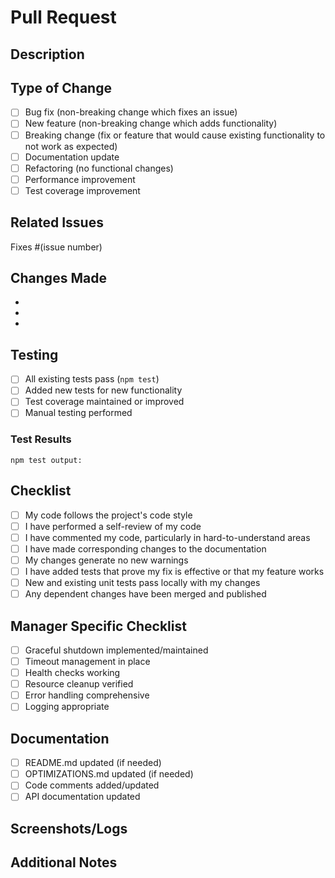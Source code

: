 # Pull Request

## Description
<!-- Provide a brief description of the changes in this PR -->

## Type of Change
<!-- Mark the relevant option with an "x" -->

- [ ] Bug fix (non-breaking change which fixes an issue)
- [ ] New feature (non-breaking change which adds functionality)
- [ ] Breaking change (fix or feature that would cause existing functionality to not work as expected)
- [ ] Documentation update
- [ ] Refactoring (no functional changes)
- [ ] Performance improvement
- [ ] Test coverage improvement

## Related Issues
<!-- Link any related issues here -->

Fixes #(issue number)

## Changes Made
<!-- List the specific changes made in this PR -->

- 
- 
- 

## Testing
<!-- Describe the tests you ran and how to reproduce them -->

- [ ] All existing tests pass (`npm test`)
- [ ] Added new tests for new functionality
- [ ] Test coverage maintained or improved
- [ ] Manual testing performed

### Test Results
```
npm test output:
```

## Checklist
<!-- Mark completed items with an "x" -->

- [ ] My code follows the project's code style
- [ ] I have performed a self-review of my code
- [ ] I have commented my code, particularly in hard-to-understand areas
- [ ] I have made corresponding changes to the documentation
- [ ] My changes generate no new warnings
- [ ] I have added tests that prove my fix is effective or that my feature works
- [ ] New and existing unit tests pass locally with my changes
- [ ] Any dependent changes have been merged and published

## Manager Specific Checklist
<!-- If your changes affect manager classes, check these -->

- [ ] Graceful shutdown implemented/maintained
- [ ] Timeout management in place
- [ ] Health checks working
- [ ] Resource cleanup verified
- [ ] Error handling comprehensive
- [ ] Logging appropriate

## Documentation
<!-- List any documentation changes or additions -->

- [ ] README.md updated (if needed)
- [ ] OPTIMIZATIONS.md updated (if needed)
- [ ] Code comments added/updated
- [ ] API documentation updated

## Screenshots/Logs
<!-- If applicable, add screenshots or logs to help explain your changes -->

## Additional Notes
<!-- Add any additional notes or context about the PR here -->
